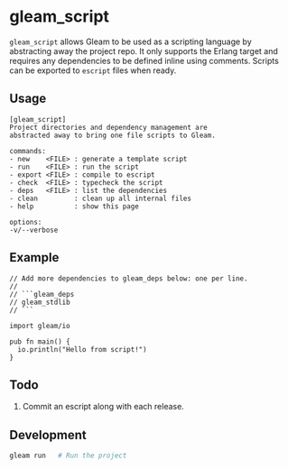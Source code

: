 # gleam_script

`gleam_script` allows Gleam to be used as a scripting language by abstracting away the project repo. It only supports the Erlang target and requires any dependencies to be defined inline using comments. Scripts can be exported to `escript` files when ready.

## Usage

```
[gleam_script]
Project directories and dependency management are
abstracted away to bring one file scripts to Gleam.

commands:
- new    <FILE> : generate a template script
- run    <FILE> : run the script
- export <FILE> : compile to escript
- check  <FILE> : typecheck the script
- deps   <FILE> : list the dependencies
- clean         : clean up all internal files
- help          : show this page

options:
-v/--verbose
```

## Example

````gleam
// Add more dependencies to gleam_deps below: one per line.
//
// ```gleam_deps
// gleam_stdlib
// ```

import gleam/io

pub fn main() {
  io.println("Hello from script!")
}
`````

## Todo
1. Commit an escript along with each release.

## Development

```sh
gleam run   # Run the project
```
